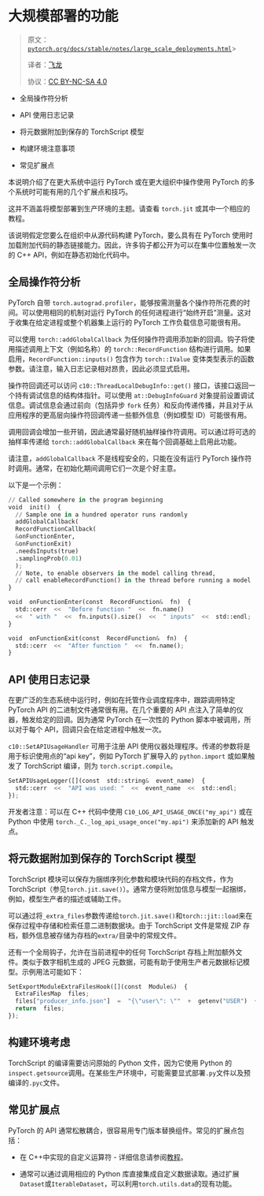 # 大规模部署的功能

> 原文：[`pytorch.org/docs/stable/notes/large_scale_deployments.html`](https://pytorch.org/docs/stable/notes/large_scale_deployments.html)> 
>
> 译者：[飞龙](https://github.com/wizardforcel)
>
> 协议：[CC BY-NC-SA 4.0](http://creativecommons.org/licenses/by-nc-sa/4.0/)


+   全局操作符分析

+   API 使用日志记录

+   将元数据附加到保存的 TorchScript 模型

+   构建环境注意事项

+   常见扩展点

本说明介绍了在更大系统中运行 PyTorch 或在更大组织中操作使用 PyTorch 的多个系统时可能有用的几个扩展点和技巧。

这并不涵盖将模型部署到生产环境的主题。请查看 `torch.jit` 或其中一个相应的教程。

该说明假定您要么在组织中从源代码构建 PyTorch，要么具有在 PyTorch 使用时加载附加代码的静态链接能力。因此，许多钩子都公开为可以在集中位置触发一次的 C++ API，例如在静态初始化代码中。

## 全局操作符分析

PyTorch 自带 `torch.autograd.profiler`，能够按需测量各个操作符所花费的时间。可以使用相同的机制对运行 PyTorch 的任何进程进行“始终开启”测量。这对于收集在给定进程或整个机器集上运行的 PyTorch 工作负载信息可能很有用。

可以使用 `torch::addGlobalCallback` 为任何操作符调用添加新的回调。钩子将使用描述调用上下文（例如名称）的 `torch::RecordFunction` 结构进行调用。如果启用，`RecordFunction::inputs()` 包含作为 `torch::IValue` 变体类型表示的函数参数。请注意，输入日志记录相对昂贵，因此必须显式启用。

操作符回调还可以访问 `c10::ThreadLocalDebugInfo::get()` 接口，该接口返回一个持有调试信息的结构体指针。可以使用 `at::DebugInfoGuard` 对象提前设置调试信息。调试信息会通过前向（包括异步 `fork` 任务）和反向传递传播，并且对于从应用程序的更高层向操作符回调传递一些额外信息（例如模型 ID）可能很有用。

调用回调会增加一些开销，因此通常最好随机抽样操作符调用。可以通过将可选的抽样率传递给 `torch::addGlobalCallback` 来在每个回调基础上启用此功能。

请注意，`addGlobalCallback` 不是线程安全的，只能在没有运行 PyTorch 操作符时调用。通常，在初始化期间调用它们一次是个好主意。

以下是一个示例：

```py
// Called somewhere in the program beginning
void  init()  {
  // Sample one in a hundred operator runs randomly
  addGlobalCallback(
  RecordFunctionCallback(
  &onFunctionEnter,
  &onFunctionExit)
  .needsInputs(true)
  .samplingProb(0.01)
  );
  // Note, to enable observers in the model calling thread,
  // call enableRecordFunction() in the thread before running a model
}

void  onFunctionEnter(const  RecordFunction&  fn)  {
  std::cerr  <<  "Before function "  <<  fn.name()
  <<  " with "  <<  fn.inputs().size()  <<  " inputs"  <<  std::endl;
}

void  onFunctionExit(const  RecordFunction&  fn)  {
  std::cerr  <<  "After function "  <<  fn.name();
} 
```

## API 使用日志记录

在更广泛的生态系统中运行时，例如在托管作业调度程序中，跟踪调用特定 PyTorch API 的二进制文件通常很有用。在几个重要的 API 点注入了简单的仪器，触发给定的回调。因为通常 PyTorch 在一次性的 Python 脚本中被调用，所以对于每个 API，回调只会在给定进程中触发一次。

`c10::SetAPIUsageHandler` 可用于注册 API 使用仪器处理程序。传递的参数将是用于标识使用点的“api key”，例如 PyTorch 扩展导入的 `python.import` 或如果触发了 TorchScript 编译，则为 `torch.script.compile`。 

```py
SetAPIUsageLogger([](const  std::string&  event_name)  {
  std::cerr  <<  "API was used: "  <<  event_name  <<  std::endl;
}); 
```

开发者注意：可以在 C++ 代码中使用 `C10_LOG_API_USAGE_ONCE("my_api")` 或在 Python 中使用 `torch._C._log_api_usage_once("my.api")` 来添加新的 API 触发点。

## 将元数据附加到保存的 TorchScript 模型

TorchScript 模块可以保存为捆绑序列化参数和模块代码的存档文件，作为 TorchScript（参见`torch.jit.save()`）。通常方便将附加信息与模型一起捆绑，例如，模型生产者的描述或辅助工件。

可以通过将`_extra_files`参数传递给`torch.jit.save()`和`torch::jit::load`来在保存过程中存储和检索任意二进制数据块。由于 TorchScript 文件是常规 ZIP 存档，额外信息被存储为存档的`extra/`目录中的常规文件。

还有一个全局钩子，允许在当前进程中的任何 TorchScript 存档上附加额外文件。类似于数字相机生成的 JPEG 元数据，可能有助于使用生产者元数据标记模型。示例用法可能如下：

```py
SetExportModuleExtraFilesHook([](const  Module&)  {
  ExtraFilesMap  files;
  files["producer_info.json"]  =  "{\"user\": \""  +  getenv("USER")  +  "\"}";
  return  files;
}); 
```

## 构建环境考虑

TorchScript 的编译需要访问原始的 Python 文件，因为它使用 Python 的`inspect.getsource`调用。在某些生产环境中，可能需要显式部署`.py`文件以及预编译的`.pyc`文件。

## 常见扩展点

PyTorch 的 API 通常松散耦合，很容易用专门版本替换组件。常见的扩展点包括：

+   在 C++中实现的自定义运算符 - 详细信息请参阅[教程](https://pytorch.org/tutorials/advanced/cpp_extension.html)。

+   通常可以通过调用相应的 Python 库直接集成自定义数据读取。通过扩展`Dataset`或`IterableDataset`，可以利用`torch.utils.data`的现有功能。
